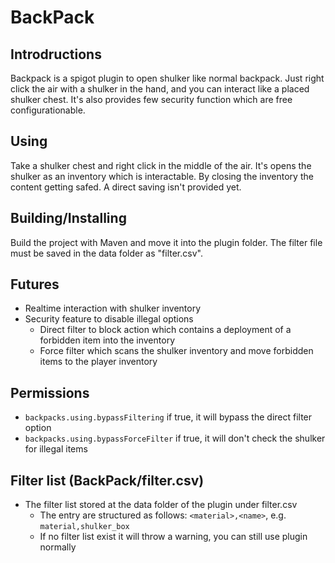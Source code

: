 # BackPack
## Introdructions
Backpack is a spigot plugin to open shulker like normal backpack. Just right click the air with a shulker in the hand, and you can interact like a placed shulker chest. It's also provides few security function which are free configurationable.

## Using
Take a shulker chest and right click in the middle of the air. It's opens the shulker as an inventory which is interactable. By closing the inventory the content getting safed. A direct saving isn't provided yet.

## Building/Installing
Build the project with Maven and move it into the plugin folder. The filter file must be saved in the data folder as "filter.csv".

## Futures
* Realtime interaction with shulker inventory
* Security feature to disable illegal options
  * Direct filter to block action which contains a deployment of a forbidden item into the inventory
  * Force filter which scans the shulker inventory and move forbidden items to the player inventory
  
## Permissions
* `backpacks.using.bypassFiltering` if true, it will bypass the direct filter option
* `backpacks.using.bypassForceFilter` if true, it will don't check the shulker for illegal items

## Filter list (BackPack/filter.csv)
* The filter list stored at the data folder of the plugin under filter.csv
  * The entry are structured as follows: `<material>,<name>`, e.g. `material,shulker_box`
  * If no filter list exist it will throw a warning, you can still use plugin normally

